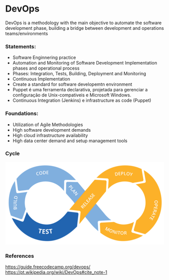 # DevOps

DevOps is a methodology with the main objective to automate the software development phase, building a bridge between development and operations teams/environments

### Statements:

* Software Enginnering practice 
* Automation and Monitoring of Software Development Implementation phases and operational process
* Phases: Integration, Tests, Building, Deployment and Monitoring
* Continuous Implementation
* Create a standard for software developemtn environment
* Puppet é uma ferramenta declarativa, projetada para gerenciar a configuração de Unix-compativeis e Microsoft Windows.
* Continuous Integration (Jenkins) e infrastructure as code (Puppet)

### Foundations:
* Utilization of Agile Methodologies
* High software development demands
* High cloud infrastructure availability
* High data center demand and setup management tools

### Cycle

![](../images/devops-cycle.png)

### References

https://guide.freecodecamp.org/devops/
https://pt.wikipedia.org/wiki/DevOps#cite_note-1

